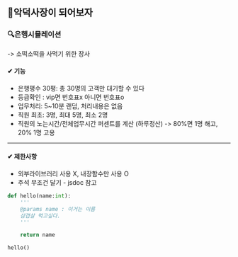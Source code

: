 ## 📁악덕사장이 되어보자
### 🔍은행시뮬레이션
-> 소떡소떡을 사먹기 위한 장사
#### ✔ 기능
- 은행평수 30평: 총 30명의 고객만 대기할 수 있다
- 등급확인 : vip면 번호표x 아니면 번호표o
- 업무처리: 5~10분 랜덤, 처리내용은 없음
- 직원 최초: 3명, 최대 5명, 최소 2명
- 직원의 노는시간/전체업무시간 퍼센트를 계산 (하루정산)
	-> 80%면 1명 해고, 20% 1명 고용
    
    
---
#### ✔ 제한사항
- 외부라이브러리 사용 X, 내장함수만 사용 O
- 주석 무조건 달기 - jsdoc 참고
```python 
def hello(name:int):
    '''
    @params name : 이거는 이름
    삼겹살 먹고싶다.
    '''

    return name

hello()
```
